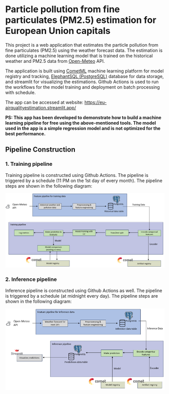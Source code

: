 # Particle pollution from fine particulates (PM2.5) estimation for European Union capitals
This project is a web application that estimates the particle pollution from fine particulates (PM2.5) using the weather forecast data.
The estimation is done utilizing a machine learning model that is trained on the historical weather and PM2.5 data from [Open-Meteo](https://open-meteo.com/) API.

The application is built using [CometML](https://www.comet.com/site/) machine learning platform for model registry and tracking,
[ElephantSQL (PostgreSQL)](https://www.elephantsql.com/) database for data storage, and streamlit for visualizing the estimations.
Github Actions is used to run the workflows for the model training and deployment on batch processing with schedule.

The app can be accessed at website: https://eu-airqualityestimation.streamlit.app/

**PS: This app has been developed to demonstrate how to build a machine learning pipeline for free using the above-mentioned tools. 
The model used in the app is a simple regression model and is not optimized for the best performance.**

## Pipeline Construction

### 1. Training pipeline
Training pipeline is constructed using Github Actions. 
The pipeline is triggered by a schedule (11 PM on the 1st day of every month). 
The pipeline steps are shown in the following diagram:

![Pipeline Image](./.figures/fig1.png)

### 2. Inference pipeline
Inference pipeline is constructed using Github Actions as well. 
The pipeline is triggered by a schedule (at midnight every day). 
The pipeline steps are shown in the following diagram:

![Pipeline Image](./.figures/fig2.png)